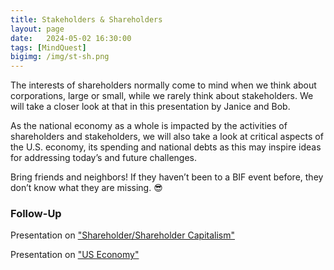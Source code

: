 ```yaml
---
title: Stakeholders & Shareholders
layout: page
date:   2024-05-02 16:30:00
tags: [MindQuest]
bigimg: /img/st-sh.png
---
```


The interests of shareholders normally come to mind when we think about corporations, large or small, while we rarely think about stakeholders. We will take a closer look at that in this presentation by Janice and Bob.

As the national economy as a whole is impacted by the activities of shareholders and stakeholders, we will also take a look at critical aspects of the U.S. economy, its spending and national debts as this may inspire ideas for addressing today’s and future challenges.

Bring friends and neighbors! If they haven’t been to a BIF event before, they don’t know what they are missing. 😎

### Follow-Up

Presentation on ["Shareholder/Shareholder Capitalism"](/assets/present/2024/2024-05-02/share-cap.pdf)

Presentation on ["US Economy"](/assets/present/2024/2024-05-02/us-econ.pdf)